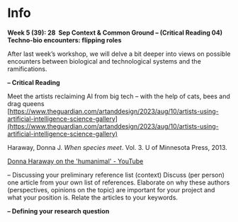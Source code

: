 # Info

**Week 5 (39): 28  Sep Context & Common Ground – (Critical Reading 04)  
Techno-bio encounters: flipping roles**

After last week’s workshop, we will delve a bit deeper into views on possible encounters between biological and technological systems and the ramifications.

**– Critical Reading**

Meet the artists reclaiming AI from big tech – with the help of cats, bees and drag queens  
[https://www.theguardian.com/artanddesign/2023/aug/10/artists-using-artificial-intelligence-science-gallery](https://www.theguardian.com/artanddesign/2023/aug/10/artists-using-artificial-intelligence-science-gallery)

Haraway, Donna J. _When species meet_. Vol. 3. U of Minnesota Press, 2013.  

[Donna Haraway on the 'humanimal' - YouTube](https://youtu.be/BUA_hRJU8J4)


– Discussing your preliminary reference list (context) Discuss (per person) one article from your own list of references. Elaborate on why these authors (perspectives, opinions on the topic) are important for your project and what your position is. Relate the articles to your keywords.

**– Defining your research question**